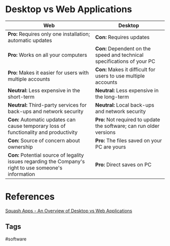 # Desktop vs Web Applications

| Web | Desktop |  
|-----|---------|  
|**Pro:** Requires only one installation; automatic updates|**Con:** Requires updates|  
|**Pro:** Works on all your computers|**Con:** Dependent on the speed and technical specifications of your PC|  
|**Pro:** Makes it easier for users with multiple accounts|**Con:** Makes it difficult for users to use multiple accounts|  
|**Neutral:** Less expensive in the short-term|**Neutral:** Less expensive in the long-term|  
|**Neutral:** Third-party services for back-ups and network security|**Neutral:** Local back-ups and network security|  
|**Con:** Automatic updates can cause temporary loss of functionality and productivity|**Pro:** Not required to update the software; can run older versions|  
|**Con:** Source of concern about ownership|**Pro:** The files saved on your PC are yours|  
|**Con:** Potential source of legality issues regarding the Company's right to use someone's information|**Pro:** Direct saves on PC|  

# References
[Squash Apps - An Overview of Desktop vs Web Applications](https://squashapps.com/blog/an-overview-of-desktop-vs-web-application-pros-and-cons/)

## Tags
#software
